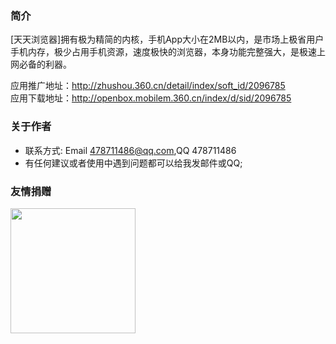 ### 简介
[天天浏览器]拥有极为精简的内核，手机App大小在2MB以内，是市场上极省用户手机内存，极少占用手机资源，速度极快的浏览器，本身功能完整强大，是极速上网必备的利器。

应用推广地址：http://zhushou.360.cn/detail/index/soft_id/2096785<br/>
应用下载地址：http://openbox.mobilem.360.cn/index/d/sid/2096785



### 关于作者 
* 联系方式: Email 478711486@qq.com,QQ 478711486
* 有任何建议或者使用中遇到问题都可以给我发邮件或QQ;<br/>


### 友情捐赠
<img src="https://github.com/chenjie200280/web/blob/master/alipay.png" width="200" hegiht="200" align=center />

